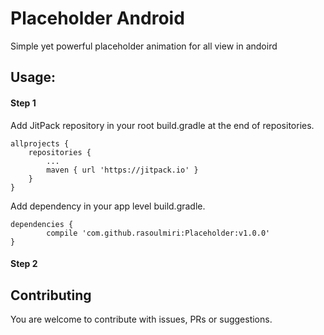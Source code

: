 # Placeholder Android
Simple yet powerful placeholder animation for all view in andoird 

## Usage:
#### Step 1

Add JitPack repository in your root build.gradle at the end of repositories.

    allprojects {
        repositories {
    	    ...
    	    maven { url 'https://jitpack.io' }
        }
    }
   
Add dependency in your app level build.gradle.

    dependencies {
	        compile 'com.github.rasoulmiri:Placeholder:v1.0.0'
	}

#### Step 2









## Contributing

You are welcome to contribute with issues, PRs or suggestions.
